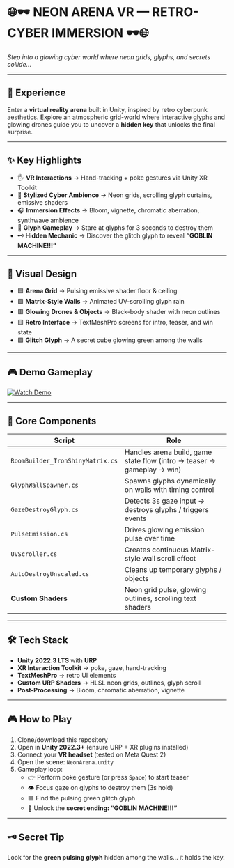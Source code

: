 # 🌐🕶 NEON ARENA VR — RETRO-CYBER IMMERSION 🕶🌐
*Step into a glowing cyber world where neon grids, glyphs, and secrets collide...*  

---

## 🎯 Experience
Enter a **virtual reality arena** built in Unity, inspired by retro cyberpunk aesthetics. Explore an atmospheric grid-world where interactive glyphs and glowing drones guide you to uncover a **hidden key** that unlocks the final surprise.  

---

## ✨ Key Highlights
- 🖐 **VR Interactions** → Hand-tracking + poke gestures via Unity XR Toolkit  
- 🌌 **Stylized Cyber Ambience** → Neon grids, scrolling glyph curtains, emissive shaders  
- 🎧 **Immersion Effects** → Bloom, vignette, chromatic aberration, synthwave ambience  
- 🔮 **Glyph Gameplay** → Stare at glyphs for 3 seconds to destroy them  
- 🗝 **Hidden Mechanic** → Discover the glitch glyph to reveal **“GOBLIN MACHINE!!!”**  

---

## 🎨 Visual Design
- 🟦 **Arena Grid** → Pulsing emissive shader floor & ceiling  
- 🟩 **Matrix-Style Walls** → Animated UV-scrolling glyph rain  
- 🟥 **Glowing Drones & Objects** → Black-body shader with neon outlines  
- 🟨 **Retro Interface** → TextMeshPro screens for intro, teaser, and win state  
- 🟪 **Glitch Glyph** → A secret cube glowing green among the walls  

---
## 🎮 Demo Gameplay
[![Watch Demo](https://img.youtube.com/vi/VdULRo8oNRg/hqdefault.jpg)](https://youtu.be/VdULRo8oNRg)


---

## 🧩 Core Components

| Script | Role |
|--------|------|
| `RoomBuilder_TronShinyMatrix.cs` | Handles arena build, game state flow (intro → teaser → gameplay → win) |
| `GlyphWallSpawner.cs` | Spawns glyphs dynamically on walls with timing control |
| `GazeDestroyGlyph.cs` | Detects 3s gaze input → destroys glyphs / triggers events |
| `PulseEmission.cs` | Drives glowing emission pulse over time |
| `UVScroller.cs` | Creates continuous Matrix-style wall scroll effect |
| `AutoDestroyUnscaled.cs` | Cleans up temporary glyphs / objects |
| **Custom Shaders** | Neon grid pulse, glowing outlines, scrolling text shaders |

---

## 🛠 Tech Stack
- **Unity 2022.3 LTS** with **URP**  
- **XR Interaction Toolkit** → poke, gaze, hand-tracking  
- **TextMeshPro** → retro UI elements  
- **Custom URP Shaders** → HLSL neon grids, outlines, glyph scroll  
- **Post-Processing** → Bloom, chromatic aberration, vignette  

---

## 🎮 How to Play
1. Clone/download this repository  
2. Open in **Unity 2022.3+** (ensure URP + XR plugins installed)  
3. Connect your **VR headset** (tested on Meta Quest 2)  
4. Open the scene: `NeonArena.unity`  
5. Gameplay loop:  
   - 👉 Perform poke gesture (or press `Space`) to start teaser  
   - 👁 Focus gaze on glyphs to destroy them (3s hold)  
   - 🟩 Find the pulsing green glitch glyph  
   - 🎉 Unlock the **secret ending: “GOBLIN MACHINE!!!”**  

---

## 🗝 Secret Tip
Look for the **green pulsing glyph** hidden among the walls... it holds the key.  
